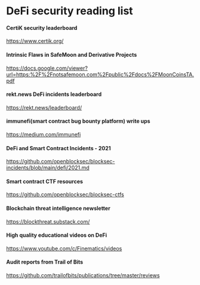 DeFi security reading list
========================================

#### CertiK security leaderboard
https://www.certik.org/

$$$$
#### Intrinsic Flaws in SafeMoon and Derivative Projects
https://docs.google.com/viewer?url=https:%2F%2Fnotsafemoon.com%2Fpublic%2Fdocs%2FMoonCoinsTA.pdf

$$$$
#### rekt.news DeFi incidents leaderboard
https://rekt.news/leaderboard/

$$$$
#### immunefi(smart contract bug bounty platform) write ups 
https://medium.com/immunefi

$$$$
#### DeFi and Smart Contract Incidents - 2021
https://github.com/openblocksec/blocksec-incidents/blob/main/defi/2021.md

$$$$
#### Smart contract CTF resources
https://github.com/openblocksec/blocksec-ctfs

$$$$
#### Blockchain threat intelligence newsletter
https://blockthreat.substack.com/

$$$$
#### High quality educational videos on DeFi 
https://www.youtube.com/c/Finematics/videos

$$$$
#### Audit reports from Trail of Bits
https://github.com/trailofbits/publications/tree/master/reviews

